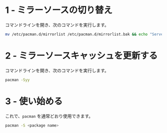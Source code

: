 # 1 - ミラーソースの切り替え
コマンドラインを開き、次のコマンドを実行します。

```bash
mv /etc/pacman.d/mirrorlist /etc/pacman.d/mirrorlist.bak && echo "Server = {{link}}/$repo/$arch" > /etc/pacman.d/mirrorlist
```

# 2 - ミラーソースキャッシュを更新する
コマンドラインを開き、次のコマンドを実行します。

```bash
pacman -Syy
```

# 3 - 使い始める
これで、`pacman` を通常どおり使用できます。

```bash
pacman -S <package name>
```
